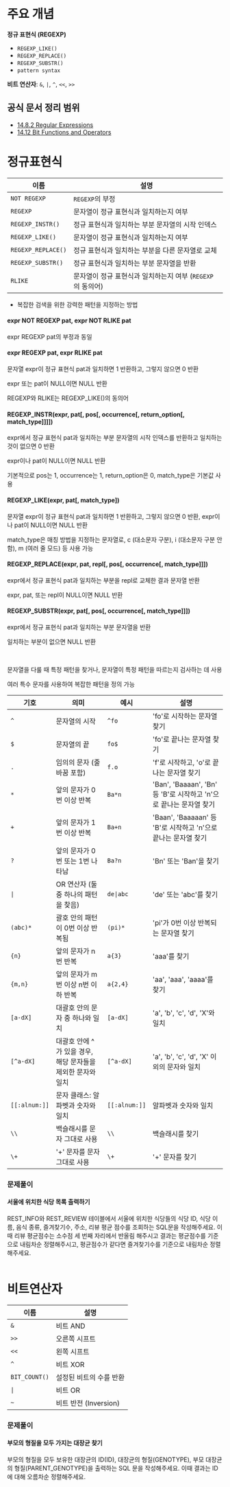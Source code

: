 # **주요 개념**

**정규 표현식 (REGEXP)**
- `REGEXP_LIKE()`
- `REGEXP_REPLACE()`
- `REGEXP_SUBSTR()`
- `pattern syntax`

**비트 연산자**: `&`, `|`, `^`, `<<`, `>>`

## 공식 문서 정리 범위
- [14.8.2 Regular Expressions](https://dev.mysql.com/doc/refman/8.0/en/regexp.html)
- [14.12 Bit Functions and Operators](https://dev.mysql.com/doc/refman/8.0/en/bit-functions.html)

# 정규표현식

| 이름              | 설명                                                 |
|------------------|----------------------------------------------------|
| `NOT REGEXP`     | `REGEXP`의 부정                                       |
| `REGEXP`         | 문자열이 정규 표현식과 일치하는지 여부                     |
| `REGEXP_INSTR()` | 정규 표현식과 일치하는 부분 문자열의 시작 인덱스            |
| `REGEXP_LIKE()`  | 문자열이 정규 표현식과 일치하는지 여부                     |
| `REGEXP_REPLACE()`| 정규 표현식과 일치하는 부분을 다른 문자열로 교체               |
| `REGEXP_SUBSTR()` | 정규 표현식과 일치하는 부분 문자열을 반환                   |
| `RLIKE`          | 문자열이 정규 표현식과 일치하는지 여부 (`REGEXP`의 동의어)  |


- 복잡한 검색을 위한 강력한 패턴을 지정하는 방법

#### expr NOT REGEXP pat, expr NOT RLIKE pat
expr REGEXP pat의 부정과 동일

#### expr REGEXP pat, expr RLIKE pat
문자열 expr이 정규 표현식 pat과 일치하면 1 반환하고, 그렇지 않으면 0 반환

expr 또는 pat이 NULL이면 NULL 반환

REGEXP와 RLIKE는 REGEXP_LIKE()의 동의어

#### REGEXP_INSTR(expr, pat[, pos[, occurrence[, return_option[, match_type]]]])

expr에서 정규 표현식 pat과 일치하는 부분 문자열의 시작 인덱스를 반환하고 일치하는 것이 없으면 0 반환

expr이나 pat이 NULL이면 NULL 반환


기본적으로 pos는 1, occurrence는 1, return_option은 0, match_type은 기본값 사용

#### REGEXP_LIKE(expr, pat[, match_type])

문자열 expr이 정규 표현식 pat과 일치하면 1 반환하고, 그렇지 않으면 0 반환, expr이나 pat이 NULL이면 NULL 반환

match_type은 매칭 방법을 지정하는 문자열로, c (대소문자 구분), i (대소문자 구분 안함), m (여러 줄 모드) 등 사용 가능

#### REGEXP_REPLACE(expr, pat, repl[, pos[, occurrence[, match_type]]])

expr에서 정규 표현식 pat과 일치하는 부분을 repl로 교체한 결과 문자열 반환

expr, pat, 또는 repl이 NULL이면 NULL 반환

#### REGEXP_SUBSTR(expr, pat[, pos[, occurrence[, match_type]]])

expr에서 정규 표현식 pat과 일치하는 부분 문자열을 반환

일치하는 부분이 없으면 NULL 반환


</br>

문자열을 다룰 때 특정 패턴을 찾거나, 문자열이 특정 패턴을 따르는지 검사하는 데 사용

여러 특수 문자를 사용하여 복잡한 패턴을 정의 가능

| 기호          | 의미                                                     | 예시                | 설명                                                    |
|---------------|----------------------------------------------------------|---------------------|---------------------------------------------------------|
| `^`           | 문자열의 시작                                           | `^fo`               | 'fo'로 시작하는 문자열 찾기                             |
| `$`           | 문자열의 끝                                             | `fo$`               | 'fo'로 끝나는 문자열 찾기                               |
| `.`           | 임의의 문자 (줄 바꿈 포함)                              | `f.o`               | 'f'로 시작하고, 'o'로 끝나는 문자열 찾기               |
| `*`           | 앞의 문자가 0번 이상 반복                               | `Ba*n`              | 'Ban', 'Baaaan', 'Bn' 등 'B'로 시작하고 'n'으로 끝나는 문자열 찾기 |
| `+`           | 앞의 문자가 1번 이상 반복                               | `Ba+n`              | 'Baan', 'Baaaaan' 등 'B'로 시작하고 'n'으로 끝나는 문자열 찾기 |
| `?`           | 앞의 문자가 0번 또는 1번 나타남                        | `Ba?n`              | 'Bn' 또는 'Ban'을 찾기                                 |
| `\|`           | OR 연산자 (둘 중 하나의 패턴을 찾음)                     | `de\|abc`            | 'de' 또는 'abc'를 찾기                                 |
| `(abc)*`      | 괄호 안의 패턴이 0번 이상 반복됨                        | `(pi)*`             | 'pi'가 0번 이상 반복되는 문자열 찾기                   |
| `{n}`         | 앞의 문자가 n번 반복                                    | `a{3}`              | 'aaa'를 찾기                                           |
| `{m,n}`       | 앞의 문자가 m번 이상 n번 이하 반복                     | `a{2,4}`            | 'aa', 'aaa', 'aaaa'를 찾기                             |
| `[a-dX]`      | 대괄호 안의 문자 중 하나와 일치                         | `[a-dX]`            | 'a', 'b', 'c', 'd', 'X'와 일치                          |
| `[^a-dX]`     | 대괄호 안에 ^가 있을 경우, 해당 문자들을 제외한 문자와 일치 | `[^a-dX]`           | 'a', 'b', 'c', 'd', 'X' 이외의 문자와 일치             |
| `[[:alnum:]]` | 문자 클래스: 알파벳과 숫자와 일치                       | `[[:alnum:]]`       | 알파벳과 숫자와 일치                                    |
| `\\`          | 백슬래시를 문자 그대로 사용                             | `\\`                | 백슬래시를 찾기                                        |
| `\+`          | '+' 문자를 문자 그대로 사용                            | `\+`                | '+' 문자를 찾기                                        |


### 문제풀이
#### 서울에 위치한 식당 목록 출력하기

REST_INFO와 REST_REVIEW 테이블에서 서울에 위치한 식당들의 식당 ID, 식당 이름, 음식 종류, 즐겨찾기수, 주소, 리뷰 평균 점수를 조회하는 SQL문을 작성해주세요. 이때 리뷰 평균점수는 소수점 세 번째 자리에서 반올림 해주시고 결과는 평균점수를 기준으로 내림차순 정렬해주시고, 평균점수가 같다면 즐겨찾기수를 기준으로 내림차순 정렬해주세요.

```SQL

```


# 비트연산자

| 이름             | 설명                                     |
|------------------|------------------------------------------|
| `&`              | 비트 AND                                 |
| `>>`             | 오른쪽 시프트                            |
| `<<`             | 왼쪽 시프트                              |
| `^`              | 비트 XOR                                 |
| `BIT_COUNT()`    | 설정된 비트의 수를 반환                 |
| `\|`              | 비트 OR                                  |
| `~`              | 비트 반전 (Inversion)                   |

### 문제풀이
#### 부모의 형질을 모두 가지는 대장균 찾기

부모의 형질을 모두 보유한 대장균의 ID(ID), 대장균의 형질(GENOTYPE), 부모 대장균의 형질(PARENT_GENOTYPE)을 출력하는 SQL 문을 작성해주세요. 이때 결과는 ID에 대해 오름차순 정렬해주세요.

```SQL

```